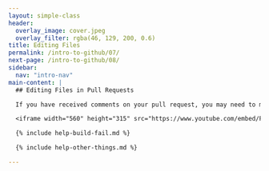 ```yaml
---
layout: simple-class
header:
  overlay_image: cover.jpeg
  overlay_filter: rgba(46, 129, 200, 0.6)
title: Editing Files
permalink: /intro-to-github/07/
next-page: /intro-to-github/08/
sidebar:
  nav: "intro-nav"
main-content: |
  ## Editing Files in Pull Requests

  If you have received comments on your pull request, you may need to make a few changes. This video will show you how:

  <iframe width="560" height="315" src="https://www.youtube.com/embed/F0IvcyTwDt4" frameborder="0" allowfullscreen></iframe>

  {% include help-build-fail.md %}

  {% include help-other-things.md %}

---
```

